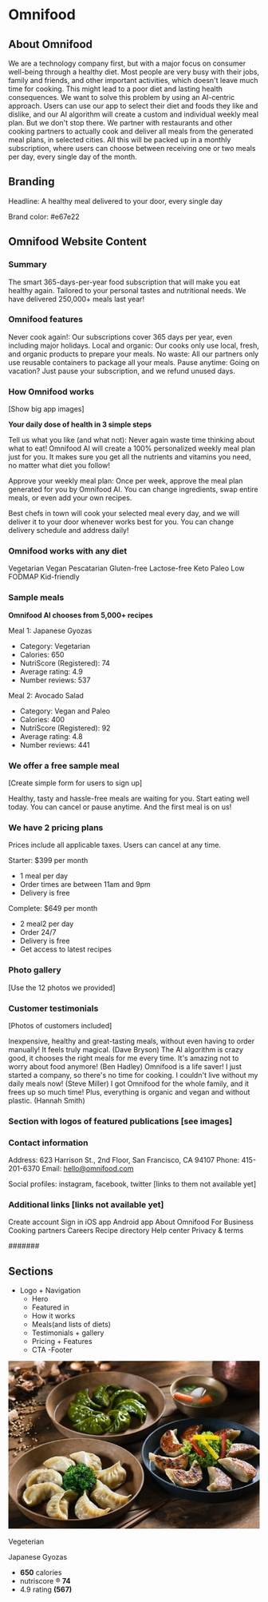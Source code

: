 # Omnifood

## About Omnifood

We are a technology company first, but with a major focus on consumer well-being through a healthy diet. Most people are very busy with their jobs, family and friends, and other important activities, which doesn't leave much time for cooking. This might lead to a poor diet and lasting health consequences. We want to solve this problem by using an AI-centric approach. Users can use our app to select their diet and foods they like and dislike, and our AI algorithm will create a custom and individual weekly meal plan. But we don't stop there. We partner with restaurants and other cooking partners to actually cook and deliver all meals from the generated meal plans, in selected cities. All this will be packed up in a monthly subscription, where users can choose between receiving one or two meals per day, every single day of the month.

## Branding

Headline: A healthy meal delivered to your door, every single day

Brand color: #e67e22

## Omnifood Website Content

### Summary

The smart 365-days-per-year food subscription that will make you eat healthy again. Tailored to your personal tastes and nutritional needs. We have delivered 250,000+ meals last year!

### Omnifood features

Never cook again!: Our subscriptions cover 365 days per year, even including major holidays.
Local and organic: Our cooks only use local, fresh, and organic products to prepare your meals.
No waste: All our partners only use reusable containers to package all your meals.
Pause anytime: Going on vacation? Just pause your subscription, and we refund unused days.

### How Omnifood works

[Show big app images]

**Your daily dose of health in 3 simple steps**

Tell us what you like (and what not): Never again waste time thinking about what to eat! Omnifood AI will create a 100% personalized weekly meal plan just for you. It makes sure you get all the nutrients and vitamins you need, no matter what diet you follow!

Approve your weekly meal plan: Once per week, approve the meal plan generated for you by Omnifood AI. You can change ingredients, swap entire meals, or even add your own recipes.

Best chefs in town will cook your selected meal every day, and we will deliver it to your door whenever works best for you. You can change delivery schedule and address daily!

### Omnifood works with any diet

Vegetarian
Vegan
Pescatarian
Gluten-free
Lactose-free
Keto
Paleo
Low FODMAP
Kid-friendly

### Sample meals

**Omnifood AI chooses from 5,000+ recipes**

Meal 1: Japanese Gyozas

- Category: Vegetarian
- Calories: 650
- NutriScore (Registered): 74
- Average rating: 4.9
- Number reviews: 537

Meal 2: Avocado Salad

- Category: Vegan and Paleo
- Calories: 400
- NutriScore (Registered): 92
- Average rating: 4.8
- Number reviews: 441

### We offer a free sample meal

[Create simple form for users to sign up]

Healthy, tasty and hassle-free meals are waiting for you. Start eating well today. You can cancel or pause anytime. And the first meal is on us!

### We have 2 pricing plans

Prices include all applicable taxes. Users can cancel at any time.

Starter: $399 per month

- 1 meal per day
- Order times are between 11am and 9pm
- Delivery is free

Complete: $649 per month

- 2 meal2 per day
- Order 24/7
- Delivery is free
- Get access to latest recipes

### Photo gallery

[Use the 12 photos we provided]

### Customer testimonials

[Photos of customers included]

Inexpensive, healthy and great-tasting meals, without even having to order manually! It feels truly magical. (Dave Bryson)
The AI algorithm is crazy good, it chooses the right meals for me every time. It's amazing not to worry about food anymore! (Ben Hadley)
Omnifood is a life saver! I just started a company, so there's no time for cooking. I couldn't live without my daily meals now! (Steve Miller)
I got Omnifood for the whole family, and it frees up so much time! Plus, everything is organic and vegan and without plastic. (Hannah Smith)

### Section with logos of featured publications [see images]

### Contact information

Address: 623 Harrison St., 2nd Floor, San Francisco, CA 94107
Phone: 415-201-6370
Email: hello@omnifood.com

Social profiles: instagram, facebook, twitter [links to them not available yet]

### Additional links [links not available yet]

Create account
Sign in
iOS app
Android app
About Omnifood
For Business
Cooking partners
Careers
Recipe directory
Help center
Privacy & terms

#######

## Sections

- Logo + Navigation
  - Hero
  - Featured in
  - How it works
  - Meals(and lists of diets)
  - Testimonials + gallery
  - Pricing + Features
  - CTA
    -Footer

<!-- /*
---TYPOGRAPHY SYSTEM
SPACING SYSTEM (px)
      2 / 4 / 8 / 12 / 16 / 24 / 32 / 48 / 64 / 80 / 96 / 128

      ---colors
      primary: #e67e22
      tints:#fdf2e9
      shades: #cf711f
      Accents:
      Greys
      #555

      ----shadows

      ----boader-radius

      ----whitespace

      FONT SIZE SYSTEM (px)
      10 / 12 / 14 / 16 / 18 / 20 / 24 / 30 / 36 / 44 / 52 / 62 / 74 / 86 / 98

      Font weights:
      default:400

      line-heights:


*/
* {
  padding: 0;
  margin: 0;
  box-sizing: border-box;
}

html {
  font-size: 62.5%;
}

body {
  font-family: "Rubik" sans-serif;
  line-height: 1;
  font-weight: 400;
  color: #555;
}

/* GENERAL REUSEABLE COMPONENTS */
.heading-primary {
  font-size: 5.2rem;
  font-weight: 700;
  line-height: 1.05;
  color: #333;
  letter-spacing: -0.5px;
  margin-bottom: 4.8rem;
}
.btn:link,
.btn:visited {
  display: inline-block;
  border-radius: 0.9rem;
  font-size: 2rem;
  font-weight: 600;
  padding: 1.6rem 3.2rem;
  text-decoration: none;

  /* animation */
  transition: background-color 0.3s;
}
.btn---full:link,
.btn---full:visited {
  background-color: #e67e22;
  color: #fff;
}
.btn---outline:link,
.btn---outline:visited {
  background-color: #fff;
  color: #000;
}
.btn---full:hover,
.btn---full:active {
  background-color: #cf711f;
}
.btn---outline:hover,
.btn---outline:active {
  /* border: #fff; */
  /* tricks to add border inside */
  box-shadow: inset 0 0 0 3px #fff;
}
.margin-rigth-sm {
  margin-right: 1.6rem !important;
}

/* HEADER */

.hero {
  max-width: 130rem;
  margin: 0 auto;
  display: grid;
  grid-template-columns: 1fr 1fr;
  gap: 9.6rem;
  align-items: center;
}

.hero-img {
  width: 100%;
}
.heading-primary {
  font-size: 5.2rem;
  font-weight: 700;
  line-height: 1.05;
  color: #333;
  letter-spacing: -0.5px;
  margin-bottom: 4.8rem;
}

.hero-desciption {
  font-size: 2rem;
  line-height: 1.5;
}

.section-hero {
  background-color: #fdf2e9;
  padding: 9.6rem 0;
}
.btn:link,
.btn:visited {
  display: inline-block;
  border-radius: 0.9rem;
  font-size: 2rem;
  font-weight: 600;
  padding: 1.6rem 3.2rem;
  text-decoration: none;

  /* animation */
  transition: background-color 0.3s;
}
.btn---full:link,
.btn---full:visited {
  background-color: #e67e22;
  color: #fff;
}
.btn---outline:link,
.btn---outline:visited {
  background-color: #fff;
  color: #000;
}
.btn---full:hover,
.btn---full:active {
  background-color: #cf711f;
}
.btn---outline:hover,
.btn---outline:active {
  /* border: #fff; */
  /* tricks to add border inside */
  box-shadow: inset 0 0 0 3px #fff;
}

.margin-rigth-sm {
  margin-right: 1.6rem !important;
}
.delivered-meals {
  display: flex;
  margin-top: 7.4rem;
  align-items: center;
  gap: 1.6rem;
}
.delivered-imgs {
  display: flex;
}
.delivered-imgs img {
  height: 4.8rem;
  width: 4.8rem;
  border-radius: 50%;
  margin-right: -1.6rem;
  border: 3px solid #fdf2e9;
}
.delivered-imgs:last-child {
  margin: 0;
}
.delivered-text {
  font-size: 1.8rem;
  font-weight: 600;
}
.delivered-text span {
  color: #cf711f;
}
 -->

<img
              src="img/meals/meal-1.jpg"
              class="meal-img"
              alt="Japanese Gyozas"
            />
<div meal-content>
<div class="meal-tags"><span class="tag">Vegeterian</span></div>
<p class="meal-tittle">Japanese Gyozas</p>
<ul class="meal-attributes">
<li class="meal-attribute">
<ion-icon class="meal-icon" name="flame"></ion-icon>
<span><strong>650</strong> calories</span>
</li>
<li class="meal-attribute">
<ion-icon class="meal-icon" name="restaurant"></ion-icon>
<span>nutriscore &reg; <strong>74</strong></span>
</li>
<li class="meal-attribute">
<ion-icon class="meal-icon" name="star-outline"></ion-icon>
<span>4.9 rating <strong>(567)</strong></span>
</li>
</ul>
</div>
</div>
